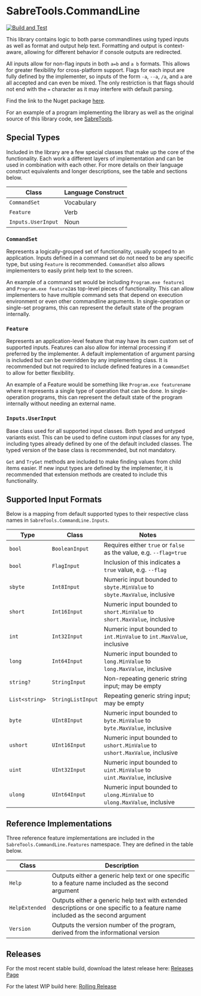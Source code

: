 # SabreTools.CommandLine

[![Build and Test](https://github.com/SabreTools/SabreTools.CommandLine/actions/workflows/build_and_test.yml/badge.svg)](https://github.com/SabreTools/SabreTools.CommandLine/actions/workflows/build_and_test.yml)

This library contains logic to both parse commandlines using typed inputs as well as format and output help text. Formatting and output is context-aware, allowing for different behavior if console outputs are redirected.

All inputs allow for non-flag inputs in both `a=b` and `a b` formats. This allows for greater flexibility for cross-platform support. Flags for each input are fully defined by the implementer, so inputs of the form `-a`, `--a`, `/a`, and `a` are all accepted and can even be mixed. The only restriction is that flags should not end with the `=` character as it may interfere with default parsing.

Find the link to the Nuget package [here](https://www.nuget.org/packages/SabreTools.CommandLine).

For an example of a program implementing the library as well as the original source of this library code, see [SabreTools](https://github.com/SabreTools/SabreTools).

## Special Types

Included in the library are a few special classes that make up the core of the functionality. Each work a different layers of implementation and can be used in combination with each other. For more details on their language construct equivalents and longer descriptions, see the table and sections below.

| Class | Language Construct |
| --- | --- |
| `CommandSet` | Vocabulary |
| `Feature` | Verb |
| `Inputs.UserInput` | Noun |

### `CommandSet`

Represents a logically-grouped set of functionality, usually scoped to an application. Inputs defined in a command set do not need to be any specific type, but using `Feature` is recommended. `CommandSet` also allows implementers to easily print help text to the screen.

An example of a command set would be including `Program.exe feature1` and `Program.exe feature2`as top-level pieces of functionality. This can allow implementers to have multiple command sets that depend on execution environment or even other commandline arguments. In single-operation or single-set programs, this can represent the default state of the program internally.

### `Feature`

Represents an application-level feature that may have its own custom set of supported inputs. Features can also allow for internal processing if preferred by the implementer. A default implementation of argument parsing is included but can be overridden by any implementing class. It is recommended but not required to include defined features in a `CommandSet` to allow for better flexibility.

An example of a Feature would be something like `Program.exe featurename` where it represents a single type of operation that can be done. In single-operation programs, this can represent the default state of the program internally without needing an external name.

### `Inputs.UserInput`

Base class used for all supported input classes. Both typed and untyped variants exist. This can be used to define custom input classes for any type, including types already defined by one of the default included classes. The typed version of the base class is recommended, but not mandatory.

`Get` and `TryGet` methods are included to make finding values from child items easier. If new input types are defined by the implementer, it is recommended that extension methods are created to include this functionality.

## Supported Input Formats

Below is a mapping from default supported types to their respective class names in `SabreTools.CommandLine.Inputs`.

| Type | Class | Notes |
| --- | --- | --- |
| `bool` | `BooleanInput` | Requires either `true` or `false` as the value, e.g. `--flag=true` |
| `bool` | `FlagInput` | Inclusion of this indicates a `true` value, e.g. `--flag` |
| `sbyte` | `Int8Input` | Numeric input bounded to `sbyte.MinValue` to `sbyte.MaxValue`, inclusive |
| `short` | `Int16Input` | Numeric input bounded to `short.MinValue` to `short.MaxValue`, inclusive |
| `int` | `Int32Input` | Numeric input bounded to `int.MinValue` to `int.MaxValue`, inclusive |
| `long` | `Int64Input` | Numeric input bounded to `long.MinValue` to `long.MaxValue`, inclusive |
| `string?` | `StringInput` | Non-repeating generic string input; may be empty |
| `List<string>` | `StringListInput` | Repeating generic string input; may be empty |
| `byte` | `UInt8Input` | Numeric input bounded to `byte.MinValue` to `byte.MaxValue`, inclusive |
| `ushort` | `UInt16Input` | Numeric input bounded to `ushort.MinValue` to `ushort.MaxValue`, inclusive |
| `uint` | `UInt32Input` | Numeric input bounded to `uint.MinValue` to `uint.MaxValue`, inclusive |
| `ulong` | `UInt64Input` | Numeric input bounded to `ulong.MinValue` to `ulong.MaxValue`, inclusive |

## Reference Implementations

Three reference feature implementations are included in the `SabreTools.CommandLine.Features` namespace. They are defined in the table below.

| Class | Description |
| --- | --- |
| `Help` | Outputs either a generic help text or one specific to a feature name included as the second argument |
| `HelpExtended` | Outputs either a generic help text with extended descriptions or one specific to a feature name included as the second argument |
| `Version` | Outputs the version number of the program, derived from the informational version |

## Releases

For the most recent stable build, download the latest release here: [Releases Page](https://github.com/SabreTools/SabreTools.CommandLine/releases)

For the latest WIP build here: [Rolling Release](https://github.com/SabreTools/SabreTools.CommandLine/releases/rolling)
